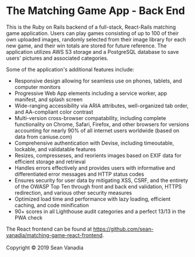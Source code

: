 # The Matching Game App - Back End

This is the Ruby on Rails backend of a full-stack, React-Rails matching game application. Users can play games consisting of up to 100 of their own uploaded images, randomly selected from their image library for each new game, and their win totals are stored for future reference. The application utilizes AWS S3 storage and a PostgreSQL database to save users' pictures and associated categories.

Some of the application's additional features include:

- Responsive design allowing for seamless use on phones, tablets, and computer monitors
- Progressive Web App elements including a service worker, app manifest, and splash screen
- Wide-ranging accessibility via ARIA attributes, well-organized tab order, and AA-compliant color contrast
- Multi-version cross-browser compatability, including complete functionality on Chrome, Safari, Firefox, and other browsers for versions accounting for nearly 90% of all internet users worldwide (based on data from caniuse.com)
- Comprehensive authentication with Devise, including timeoutable, lockable, and validatable features
- Resizes, compresseses, and reorients images based on EXIF data for efficient storage and retrieval
- Handles errors effectively and provides users with informative and differentiated error messages and HTTP status codes
- Ensures security for user data by mitigating XSS, CSRF, and the entirety of the OWASP Top Ten through front and back end validation, HTTPS redirection, and various other security measures
- Optimized load time and performance with lazy loading, efficient caching, and code minification
- 90+ scores in all Lighthouse audit categories and a perfect 13/13 in the PWA check

The React frontend can be found at https://github.com/sean-vanadia/matching-game-react-frontend.
<br /><br />
Copyright &copy; 2019 Sean Vanadia
